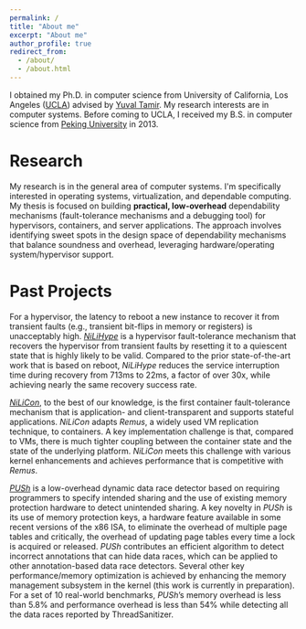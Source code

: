 ```yaml
---
permalink: /
title: "About me"
excerpt: "About me"
author_profile: true
redirect_from: 
  - /about/
  - /about.html
---
```

I obtained my Ph.D. in computer science from University of California, Los Angeles ([UCLA](https://www.ucla.edu/)) advised by [Yuval Tamir](http://web.cs.ucla.edu/~tamir/). My research interests are in computer systems. Before coming to UCLA, I received my B.S. in computer science from [Peking University](https://www.pku.edu.cn/) in 2013.

Research
======
My research is in the general area of computer systems. I'm specifically interested in operating systems, virtualization, and dependable computing. My thesis is focused on building **practical, low-overhead** dependability mechanisms (fault-tolerance mechanisms and a debugging tool) for hypervisors, containers, and server applications. The approach involves identifying sweet spots in the design space of dependability mechanisms that balance soundness and overhead, leveraging hardware/operating system/hypervisor support.


Past Projects 
======
For a hypervisor, the latency to reboot a new instance to recover it from transient faults (e.g., transient bit-flips in memory or registers) is unacceptably high. [*NiLiHype*](/files/dsn18.pdf) is a hypervisor fault-tolerance mechanism that recovers the hypervisor from transient faults by resetting it to a quiescent state that is highly likely to be valid. Compared to the prior state-of-the-art work that is based on reboot, *NiLiHype* reduces the service interruption time during recovery from 713ms to 22ms, a factor of over 30x, while achieving nearly the same recovery success rate.


[*NiLiCon*](/files/ipdps20.pdf), to the best of our knowledge, is the first container fault-tolerance mechanism that is application- and client-transparent and supports stateful applications. *NiLiCon* adapts *Remus*, a widely used VM replication technique, to containers. A key implementation challenge is that, compared to VMs, there is much tighter coupling between the container state and the state of the underlying platform. *NiLiCon* meets this challenge with various kernel enhancements and achieves performance that is competitive with *Remus*. 

[*PUSh*](/files/micro19.pdf) is a low-overhead dynamic data race detector based on requiring programmers to specify intended sharing and the use of existing memory protection hardware to detect unintended sharing. A key novelty in *PUSh* is its use of memory protection keys, a hardware feature available in some recent versions of the x86 ISA, to eliminate the overhead of multiple page tables and critically, the overhead of updating page tables every time a lock is acquired or released. *PUSh* contributes an efficient algorithm to detect incorrect annotations that can hide data races, which can be applied to other annotation-based data race detectors. Several other key performance/memory optimization is achieved by enhancing the memory management subsystem in the kernel (this work is currently in preparation). For a set of 10 real-world benchmarks, *PUSh*’s memory overhead is less than 5.8% and performance overhead is less than 54% while detecting all the data races reported by ThreadSanitizer.






